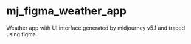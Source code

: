 # mj_figma_weather_app
Weather app with UI interface generated by midjourney v5.1 and traced using figma
